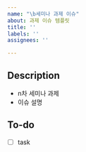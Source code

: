 ```yaml
---
name: "\b세미나 과제 이슈"
about: 과제 이슈 템플릿
title: ''
labels: ''
assignees: ''

---
```


## Description
- n차 세미나 과제
- 이슈 설명

## To-do
- [ ] task
